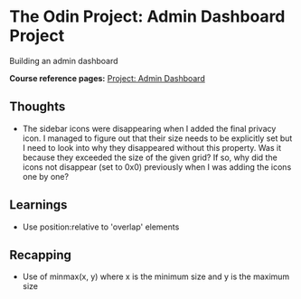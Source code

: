 # The Odin Project: Admin Dashboard Project

Building an admin dashboard

**Course reference pages:**
[Project: Admin Dashboard](https://www.theodinproject.com/lessons/node-path-intermediate-html-and-css-admin-dashboard)

## Thoughts
- The sidebar icons were disappearing when I added the final privacy icon. I managed to figure out
that their size needs to be explicitly set but I need to look into why they disappeared without this
property. Was it because they exceeded the size of the given grid? If so, why did the icons not
disappear (set to 0x0) previously when I was adding the icons one by one?

## Learnings
- Use position:relative to 'overlap' elements

## Recapping
- Use of minmax(x, y) where x is the minimum size and y is the maximum size
